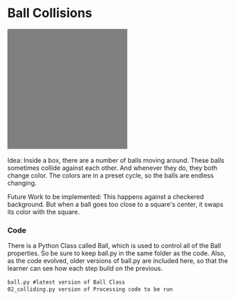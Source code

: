 # Ball Collisions

<img src = "images/ball_collisions.gif" widht="500">

Idea: Inside a box, there are a number of balls moving around. These balls sometimes collide
against each other. And whenever they do, they both change color. The colors are in a preset
cycle, so the balls are endless changing.

Future Work to be implemented: This happens against a checkered background. But when a ball goes too close to a square's center, it swaps its color with the square. 

### Code

There is a Python Class called Ball, which is used to control all of the Ball properties. So be sure
to keep ball.py in the same folder as the code. Also, as the code evolved, older versions of ball.py are
included here, so that the learner can see how each step build on the previous.

    ball.py #latest version of Ball Class
    02_colliding.py version of Processing code to be run

